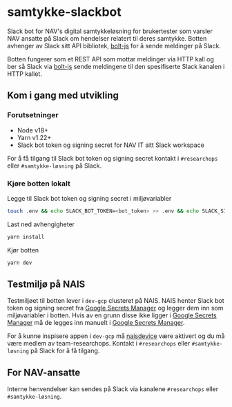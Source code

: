 # samtykke-slackbot
Slack bot for NAV's digital samtykkeløsning for brukertester som varsler NAV ansatte på Slack om hendelser relatert til deres samtykke. Botten avhenger av Slack sitt API bibliotek, [bolt-js](https://github.com/SlackAPI/bolt-js) for å sende meldinger på Slack.

Botten fungerer som et REST API som mottar meldinger via HTTP kall og ber så Slack via [bolt-js](https://github.com/SlackAPI/bolt-js) sende meldingene til den spesifiserte Slack kanalen i HTTP kallet.

## Kom i gang med utvikling

### Forutsetninger
- Node v18+
- Yarn v1.22+
- Slack bot token og signing secret for NAV IT sitt Slack workspace

For å få tilgang til Slack bot token og signing secret kontakt i ``#researchops`` eller ``#samtykke-løsning`` på Slack.

### Kjøre botten lokalt
Legge til Slack bot token og signing secret i miljøvariabler
````bash
touch .env && echo SLACK_BOT_TOKEN=<bot_token> >> .env && echo SLACK_SIGNING_SECRET=<signing_secret> >> .env
````

Last ned avhengigheter
````bash
yarn install
````

Kjør botten
````bash
yarn dev
````

## Testmiljø på NAIS
Testmiljøet til botten lever i `dev-gcp` clusteret på NAIS. NAIS henter Slack bot token og signing secret fra [Google Secrets Manager](https://doc.nais.io/security/secrets/google-secrets-manager/?h=secret) og legger dem inn som miljøvariabler i botten. Hvis av en grunn disse ikke ligger i [Google Secrets Manager](https://doc.nais.io/security/secrets/google-secrets-manager/?h=secret) må de legges inn manuelt i [Google Secrets Manager](https://doc.nais.io/security/secrets/google-secrets-manager/?h=secret).

For å kunne inspisere appen i `dev-gcp` må [naisdevice](https://doc.nais.io/device/?h=nais) være aktivert og du må være medlem av team-researchops. Kontakt i ``#researchops`` eller ``#samtykke-løsning`` på Slack for å få tilgang.

## For NAV-ansatte
Interne henvendelser kan sendes på Slack via kanalene ``#researchops`` eller ``#samtykke-løsning``.